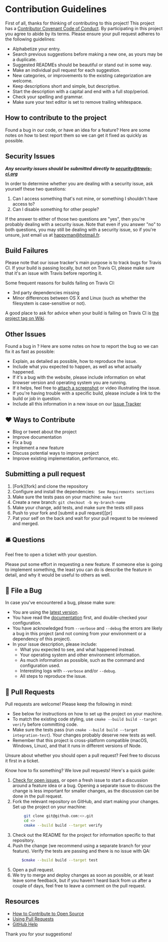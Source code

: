 # Contribution Guidelines

First of all, thanks for thinking of contributing to this project!
This project has a [Contributor Covenant Code of Conduct](./CODE_OF_CONDUCT.md). By participating in this project you agree to abide by its terms.
Please ensure your pull request adheres to the following guidelines:

- Alphabetize your entry.
- Search previous suggestions before making a new one, as yours may be a duplicate.
- Suggested READMEs should be beautiful or stand out in some way.
- Make an individual pull request for each suggestion.
- New categories, or improvements to the existing categorization are welcome.
- Keep descriptions short and simple, but descriptive.
- Start the description with a capital and end with a full stop/period.
- Check your spelling and grammar.
- Make sure your text editor is set to remove trailing whitespace.

## How to contribute to the project
Found a bug in our code, or have an idea for a feature? Here are some notes on
how to best report them so we can get it fixed as quickly as possible.

## Security Issues

***Any security issues should be submitted directly to
<security@travis-ci.org>***

In order to determine whether you are dealing with a security issue, ask
yourself these two questions:

1. Can I access something that's not mine, or something I shouldn't have access
   to? 
2. Can I disable something for other people?

If the answer to either of those two questions are "yes", then you're probably
dealing with a security issue. Note that even if you answer "no" to both
questions, you may still be dealing with a security issue, so if you're unsure,
just email us at <happyman@hotmail.fr>.

## Build Failures

Please note that our issue tracker's main purpose is to track bugs for Travis CI.
If your build is passing locally, but not on Travis CI, please make sure that it's
an issue with Travis before reporting it.

Some frequent reasons for builds failing on Travis CI:

- 3rd party dependencies missing
- Minor differences between OS X and Linux (such as whether the filesystem is
  case-sensitive or not).

A good place to ask for advice when your build is failing on Travis CI is
[the project tag on Wiki](http://documentations.tbd.acme/questions/tagged/travis-ci).

## Other Issues

Found a bug in ? Here are some notes on how to report the bug so we
can fix it as fast as possible:

- Explain, as detailed as possible, how to reproduce the issue.
- Include what you expected to happen, as well as what actually happened.
- If it's a bug with the website, please include information on what browser
  version and operating system you are running.
- If it helps, feel free to [attach a
  screenshot](https://github.com/blog/1347-issue-attachments) or video
  illustrating the issue.
- If you're having trouble with a specific build, please include a link to the
  build or job in question.
- Include all this information in a new issue on our [Issue Tracker](https://github.com/doevelopper/cppbdd101/issues)

## ❤️ Ways to Contribute

* Blog or tweet about the project
* Improve documentation
* Fix a bug
* Implement a new feature
* Discuss potential ways to improve project
* Improve existing implementation, performance, etc.

## Submitting a pull request

1. [Fork][fork] and clone the repository
2. Configure and install the dependencies: ` See Requirements sections`
3. Make sure the tests pass on your machine: `make test`
4. Create a new branch: `git checkout -b my-branch-name`
5. Make your change, add tests, and make sure the tests still pass
6. Push to your fork and [submit a pull request][pr]
7. Pat your self on the back and wait for your pull request to be reviewed and merged.

## 🛎 Questions

Feel free to open a ticket with your question.

Please put some effort in requesting a new feature. If someone else is going to implement something, the least you can do is describe the feature in detail, and why it would be useful to others as well.

## 🐛 File a Bug

In case you've encountered a bug, please make sure:

* You are using the [latest version](https://github.com/webpro/release-it/releases).
* You have read the [documentation](https://github.com/webpro/release-it/blob/master/README.md) first, and double-checked your configuration.
* You have acknowledged from `--verbose` and `--debug` the errors are likely a bug in this project (and not coming from your environment or a dependency of this project).
* In your issue description, please include:
	* What you expected to see, and what happened instead.
	* Your operating system and other environment information.
	* As much information as possible, such as the command and configuration used.
	* Interesting logs with `--verbose` and/or `--debug`.
	* All steps to reproduce the issue.

## 🎁 Pull Requests

Pull requests are welcome! Please keep the following in mind:

* See below for instructions on how to set up the project on your machine.
* To match the existing code styling, use `cmake --build build --target verify` before committing code.
* Make sure the tests pass (run `cmake --build build --target integration-test`). Your changes probably deserve new tests as well.
* Remember that this project is cross-platform compatible (macOS, Windows, Linux), and that it runs in different versions of Node.

Unsure about whether you should open a pull request? Feel free to discuss it first in a ticket.

Know how to fix something? We love pull requests! Here's a quick guide:

1. [Check for open issues](https://github.com/travis-ci/travis-ci/issues), or
   open a fresh issue to start a discussion around a feature idea or a bug.
   Opening a separate issue to discuss the change is less important for smaller
   changes, as the discussion can be done in the pull request.
2. Fork the relevant repository on GitHub, and start making your changes.
   Set up the project on your machine:
   ```bash
        git clone git@github.com:<>.git
        cd <>
        cmake --build build --target verify
   ```
3. Check out the README for the project for information specific to that
   repository.
3. Push the change (we recommend using a separate branch for your feature).
    Verify the tests are passing and there is no issue with QA:
    ```sh
        $cmake --build build --target test
    ```
4. Open a pull request.
5. We try to merge and deploy changes as soon as possible, or at least leave
   some feedback, but if you haven't heard back from us after a couple of days,
   feel free to leave a comment on the pull request.

## Resources

- [How to Contribute to Open Source](https://opensource.guide/how-to-contribute/)
- [Using Pull Requests](https://help.github.com/articles/about-pull-requests/)
- [GitHub Help](https://help.github.com)

Thank you for your suggestions!

